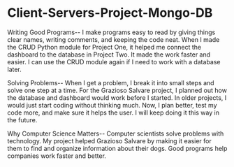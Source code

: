 # Client-Servers-Project-Mongo-DB


Writing Good Programs--
I make programs easy to read by giving things clear names, writing comments, and keeping the code neat. When I made the CRUD Python module for Project One, it helped me connect the dashboard to the database in Project Two. It made the work faster and easier. I can use the CRUD module again if I need to work with a database later.

Solving Problems--
When I get a problem, I break it into small steps and solve one step at a time. For the Grazioso Salvare project, I planned out how the database and dashboard would work before I started. In older projects, I would just start coding without thinking much. Now, I plan better, test my code more, and make sure it helps the user. I will keep doing it this way in the future.

Why Computer Science Matters--
Computer scientists solve problems with technology. My project helped Grazioso Salvare by making it easier for them to find and organize information about their dogs. Good programs help companies work faster and better.
